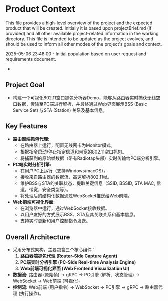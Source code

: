 # Product Context

This file provides a high-level overview of the project and the expected product that will be created. Initially it is based upon projectBrief.md (if provided) and all other available project-related information in the working directory. This file is intended to be updated as the project evolves, and should be used to inform all other modes of the project's goals and context.

2025-05-06 23:48:00 - Initial population based on user request and requirements document.

*

## Project Goal

*   构建一个可视化802.11空口抓包分析器Demo，能够从路由器实时捕获无线空口数据，传输至PC端进行解析，并最终通过Web界面展示BSS (Basic Service Set) 与STA (Station) 关系及基本信息。

## Key Features

*   **路由器端抓包代理:**
    *   在路由器上运行，配置无线网卡为Monitor模式。
    *   根据指令启动/停止指定信道和带宽的802.11空口抓包。
    *   将捕获到的原始帧数据（带有Radiotap头部）实时传输给PC端分析引擎。
*   **PC端实时分析引擎:**
    *   在用户PC上运行（支持Windows/macOS）。
    *   接收来自路由器的数据流，高速解析802.11帧。
    *   维护BSS与STA的关联状态，提取关键信息（SSID, BSSID, STA MAC, 信道，带宽，安全类型等）。
    *   将处理后的结构化数据通过WebSocket推送给Web前端。
*   **Web前端可视化界面:**
    *   在浏览器中运行，通过WebSocket接收数据。
    *   以用户友好的方式展示BSS、STA及其关联关系和基本信息。
    *   支持实时更新和用户控制指令发送。

## Overall Architecture

*   采用分布式架构，主要包含三个核心组件：
    1.  **路由器端抓包代理 (Router-Side Capture Agent)**
    2.  **PC端实时分析引擎 (PC-Side Real-time Analysis Engine)**
    3.  **Web前端可视化界面 (Web Frontend Visualization UI)**
*   **数据流:** 路由器 (原始帧) -> gRPC -> PC引擎 (解析、状态管理) -> WebSocket -> Web前端 (可视化)。
*   **控制流:** Web前端 (用户指令) -> WebSocket -> PC引擎 -> gRPC -> 路由器代理 (执行操作)。